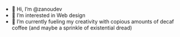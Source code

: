 - 👋 Hi, I’m @zanoudev
- 👀 I’m interested in Web design
- 🌱 I’m currently fueling my creativity with copious amounts of decaf coffee (and maybe a sprinkle of existential dread)

<!---
zanoudev/zanoudev is a ✨ special ✨ repository because its `README.md` (this file) appears on your GitHub profile.
You can click the Preview link to take a look at your changes.
--->
